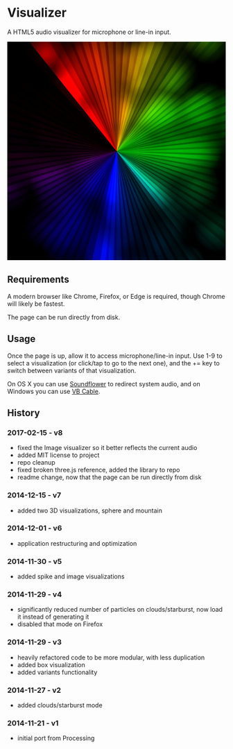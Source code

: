 # Visualizer

A HTML5 audio visualizer for microphone or line-in input.

![](img/thumbnail.jpg)

## Requirements

A modern browser like Chrome, Firefox, or Edge is required, though Chrome will likely be fastest.

The page can be run directly from disk.

## Usage

Once the page is up, allow it to access microphone/line-in input. Use 1-9 to select a visualization (or click/tap to go to the next one), and the += key to switch between variants of that visualization.

On OS X you can use [Soundflower](http://rogueamoeba.com/freebies/soundflower/) to redirect system audio, and on Windows you can use [VB Cable](http://vb-audio.pagesperso-orange.fr/Cable/).

## History

### 2017-02-15 - v8

  * fixed the Image visualizer so it better reflects the current audio
  * added MIT license to project
  * repo cleanup
  * fixed broken three.js reference, added the library to repo
  * readme change, now that the page can be run directly from disk

### 2014-12-15 - v7

  * added two 3D visualizations, sphere and mountain

### 2014-12-01 - v6

  * application restructuring and optimization

### 2014-11-30 - v5

  * added spike and image visualizations

### 2014-11-29 - v4

  * significantly reduced number of particles on clouds/starburst, now load it instead of generating it
  * disabled that mode on Firefox

### 2014-11-29 - v3

  * heavily refactored code to be more modular, with less duplication
  * added box visualization
  * added variants functionality

### 2014-11-27 - v2

  * added clouds/starburst mode

### 2014-11-21 - v1

  * initial port from Processing